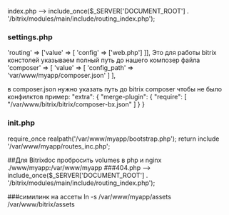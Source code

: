 index.php --> include_once($_SERVER['DOCUMENT_ROOT'] . '/bitrix/modules/main/include/routing_index.php');

### settings.php
'routing' => ['value' => [
        'config' => ['web.php']
]], 
Это для работы bitrix констолей указываем полный путь до нашего композер файла
'composer' => [
    'value' => [
        'config_path' => 'var/www/myapp/composer.json'
    ]
],

в composer.json нужно указать путь до bitrix composer чтобы не было конфилктов пример:
    "extra": {
        "merge-plugin": {
            "require": [
                "/var/www/bitrix/bitrix/composer-bx.json"
            ]
        }
    }

### init.php 
require_once realpath('/var/www/myapp/bootstrap.php');
return include '/var/www/myapp/routes_inc.php';

##Для Bitrixdoc
пробросить volumes в php и nginx ./www/myapp:/var/www/myapp
###404.php --> include_once($_SERVER['DOCUMENT_ROOT'] . '/bitrix/modules/main/include/routing_index.php');

###симилинк на ассеты
ln -s /var/www/myapp/assets /var/www/bitrix/assets
